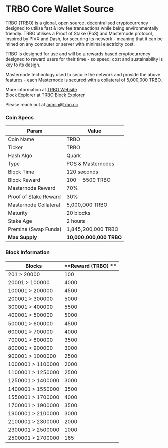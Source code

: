 TRBO Core Wallet Source
=================================================

TRBO (TRBO) is a global, open source, decentralised cryptocurrency designed to utilise fast & low fee transactions while being environmentally friendly.  TRBO utilises a Proof of Stake (PoS) and Masternode protocol, inspired by PIVX and Dash, for securing its network - meaning that it can be mined on any computer or server with minimal electricity cost.

TRBO is designed for use and will be a rewards based cryptocurrency designed to reward users for their time - so speed, cost and sustainability is key to its design.

Masternode technology used to secure the network and provide the above features - each Masternode is secured with a collateral of 5,000,000 TRBO.

More information at [TRBO Website](https://trbo.cc) <br>
Block Explorer at [TRBO Block Explorer](https://www.coinexplorer.net/TRBO)

Please reach out at admin@trbo.cc

### Coin Specs
| **Param**             | **Value**             |
|-----------------------|-----------------------|
| Coin Name             | TRBO               |
| Ticker                | TRBO                  |
| Hash Algo             | Quark                 |
| Type                  | POS & Masternodes     |
| Block Time            | 120 seconds           |
| Block Reward          | 100 - 5500 TRBO       |
| Masternode Reward     | 70%                   |
| Proof of Stake Reward | 30%                   |
| Masternode Collateral | 5,000,000 TRBO        |
| Maturity              | 20 blocks             |
| Stake Age             | 2 hours               |
| Premine (Swap Funds)  | 1,845,200,000 TRBO        |
| **Max Supply**        |**10,000,000,000 TRBO**|

### Block Information
| **Blocks**            | **Reward (TRBO) **           |
|-----------------------|-----------------------|
| 201 > 20000           | 100                   |
| 20001 > 100000        | 4000                  |
| 100001 > 200000       | 4500                  |
| 200001 > 300000       | 5000                  |
| 300001 > 400000       | 5500                  |
| 400001 > 500000       | 5000                  |
| 500001 > 600000       | 4500                  |
| 600001 > 700000       | 4000                  |
| 700001 > 800000       | 3500                  |
| 800001 > 900000       | 3000                  |
| 900001 > 1000000      | 2500                  |
| 1000001 > 1100000     | 2000                  |
| 1100001 > 1250000     | 2500                  |
| 1250001 > 1400000     | 3000                  |
| 1400001 > 1550000     | 3500                  |
| 1550001 > 1700000     | 4000                  |
| 1700001 > 1900000     | 3500                  |
| 1900001 > 2100000     | 3000                  |
| 2100001 > 2300000     | 2000                  |
| 2300001 > 2500000     | 1000                  |
| 2500001 > 2700000     | 165                   |
